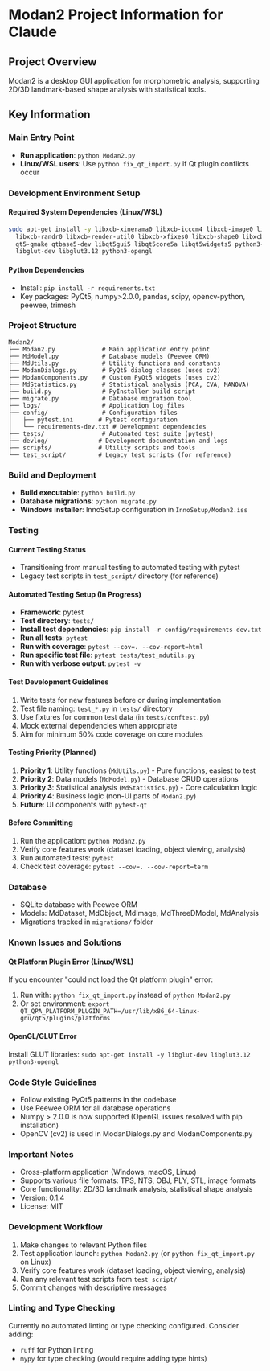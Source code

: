 # Modan2 Project Information for Claude

## Project Overview
Modan2 is a desktop GUI application for morphometric analysis, supporting 2D/3D landmark-based shape analysis with statistical tools.

## Key Information

### Main Entry Point
- **Run application**: `python Modan2.py`
- **Linux/WSL users**: Use `python fix_qt_import.py` if Qt plugin conflicts occur

### Development Environment Setup

#### Required System Dependencies (Linux/WSL)
```bash
sudo apt-get install -y libxcb-xinerama0 libxcb-icccm4 libxcb-image0 libxcb-keysyms1 \
  libxcb-randr0 libxcb-render-util0 libxcb-xfixes0 libxcb-shape0 libxcb-cursor0 \
  qt5-qmake qtbase5-dev libqt5gui5 libqt5core5a libqt5widgets5 python3-pyqt5 \
  libglut-dev libglut3.12 python3-opengl
```

#### Python Dependencies
- Install: `pip install -r requirements.txt`
- Key packages: PyQt5, numpy>2.0.0, pandas, scipy, opencv-python, peewee, trimesh

### Project Structure
```
Modan2/
├── Modan2.py             # Main application entry point
├── MdModel.py            # Database models (Peewee ORM)
├── MdUtils.py            # Utility functions and constants
├── ModanDialogs.py       # PyQt5 dialog classes (uses cv2)
├── ModanComponents.py    # Custom PyQt5 widgets (uses cv2)
├── MdStatistics.py       # Statistical analysis (PCA, CVA, MANOVA)
├── build.py              # PyInstaller build script
├── migrate.py            # Database migration tool
├── logs/                 # Application log files
├── config/               # Configuration files
│   ├── pytest.ini       # Pytest configuration
│   └── requirements-dev.txt # Development dependencies
├── tests/                # Automated test suite (pytest)
├── devlog/              # Development documentation and logs
├── scripts/             # Utility scripts and tools
└── test_script/         # Legacy test scripts (for reference)
```

### Build and Deployment
- **Build executable**: `python build.py`
- **Database migrations**: `python migrate.py`
- **Windows installer**: InnoSetup configuration in `InnoSetup/Modan2.iss`

### Testing

#### Current Testing Status
- Transitioning from manual testing to automated testing with pytest
- Legacy test scripts in `test_script/` directory (for reference)

#### Automated Testing Setup (In Progress)
- **Framework**: pytest
- **Test directory**: `tests/`
- **Install test dependencies**: `pip install -r config/requirements-dev.txt`
- **Run all tests**: `pytest`
- **Run with coverage**: `pytest --cov=. --cov-report=html`
- **Run specific test file**: `pytest tests/test_mdutils.py`
- **Run with verbose output**: `pytest -v`

#### Test Development Guidelines
1. Write tests for new features before or during implementation
2. Test file naming: `test_*.py` in `tests/` directory
3. Use fixtures for common test data (in `tests/conftest.py`)
4. Mock external dependencies when appropriate
5. Aim for minimum 50% code coverage on core modules

#### Testing Priority (Planned)
1. **Priority 1**: Utility functions (`MdUtils.py`) - Pure functions, easiest to test
2. **Priority 2**: Data models (`MdModel.py`) - Database CRUD operations
3. **Priority 3**: Statistical analysis (`MdStatistics.py`) - Core calculation logic
4. **Priority 4**: Business logic (non-UI parts of `Modan2.py`)
5. **Future**: UI components with `pytest-qt`

#### Before Committing
1. Run the application: `python Modan2.py`
2. Verify core features work (dataset loading, object viewing, analysis)
3. Run automated tests: `pytest`
4. Check test coverage: `pytest --cov=. --cov-report=term`

### Database
- SQLite database with Peewee ORM
- Models: MdDataset, MdObject, MdImage, MdThreeDModel, MdAnalysis
- Migrations tracked in `migrations/` folder

### Known Issues and Solutions

#### Qt Platform Plugin Error (Linux/WSL)
If you encounter "could not load the Qt platform plugin" error:
1. Run with: `python fix_qt_import.py` instead of `python Modan2.py`
2. Or set environment: `export QT_QPA_PLATFORM_PLUGIN_PATH=/usr/lib/x86_64-linux-gnu/qt5/plugins/platforms`

#### OpenGL/GLUT Error
Install GLUT libraries: `sudo apt-get install -y libglut-dev libglut3.12 python3-opengl`

### Code Style Guidelines
- Follow existing PyQt5 patterns in the codebase
- Use Peewee ORM for all database operations
- Numpy > 2.0.0 is now supported (OpenGL issues resolved with pip installation)
- OpenCV (cv2) is used in ModanDialogs.py and ModanComponents.py

### Important Notes
- Cross-platform application (Windows, macOS, Linux)
- Supports various file formats: TPS, NTS, OBJ, PLY, STL, image formats
- Core functionality: 2D/3D landmark analysis, statistical shape analysis
- Version: 0.1.4
- License: MIT

### Development Workflow
1. Make changes to relevant Python files
2. Test application launch: `python Modan2.py` (or `python fix_qt_import.py` on Linux)
3. Verify core features work (dataset loading, object viewing, analysis)
4. Run any relevant test scripts from `test_script/`
5. Commit changes with descriptive messages

### Linting and Type Checking
Currently no automated linting or type checking configured. Consider adding:
- `ruff` for Python linting
- `mypy` for type checking (would require adding type hints)